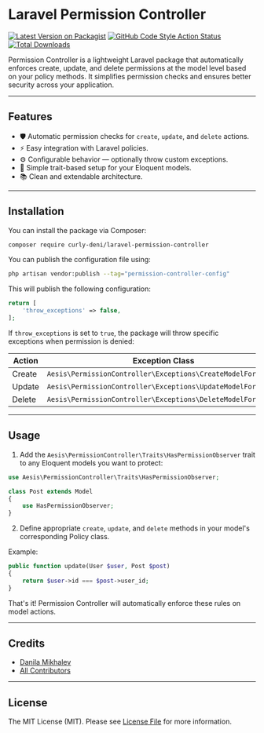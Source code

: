 # Laravel Permission Controller

[![Latest Version on Packagist](https://img.shields.io/packagist/v/curly-deni/laravel-permission-controller.svg?style=flat-square)](https://packagist.org/packages/curly-deni/laravel-permission-controller)
[![GitHub Code Style Action Status](https://img.shields.io/github/actions/workflow/status/curly-deni/laravel-permission-controller/fix-php-code-style-issues.yml?branch=main&label=code%20style&style=flat-square)](https://github.com/curly-deni/laravel-permission-controller/actions?query=workflow%3A"Fix+PHP+code+style+issues"+branch%3Amain)
[![Total Downloads](https://img.shields.io/packagist/dt/curly-deni/laravel-permission-controller.svg?style=flat-square)](https://packagist.org/packages/curly-deni/laravel-permission-controller)

Permission Controller is a lightweight Laravel package that automatically enforces create, update, and delete permissions at the model level based on your policy methods. It simplifies permission checks and ensures better security across your application.

---

## Features

- 🛡️ Automatic permission checks for `create`, `update`, and `delete` actions.
- ⚡ Easy integration with Laravel policies.
- ⚙️ Configurable behavior — optionally throw custom exceptions.
- 🧩 Simple trait-based setup for your Eloquent models.
- 📚 Clean and extendable architecture.

---

## Installation

You can install the package via Composer:

```bash
composer require curly-deni/laravel-permission-controller
```

You can publish the configuration file using:

```bash
php artisan vendor:publish --tag="permission-controller-config"
```

This will publish the following configuration:

```php
return [
    'throw_exceptions' => false,
];
```

If `throw_exceptions` is set to `true`, the package will throw specific exceptions when permission is denied:

| Action  | Exception Class |
|---------|-----------------|
| Create  | `Aesis\PermissionController\Exceptions\CreateModelForbidden` |
| Update  | `Aesis\PermissionController\Exceptions\UpdateModelForbidden` |
| Delete  | `Aesis\PermissionController\Exceptions\DeleteModelForbidden` |

---

## Usage

1. Add the `Aesis\PermissionController\Traits\HasPermissionObserver` trait to any Eloquent models you want to protect:

```php
use Aesis\PermissionController\Traits\HasPermissionObserver;

class Post extends Model
{
    use HasPermissionObserver;
}
```

2. Define appropriate `create`, `update`, and `delete` methods in your model's corresponding Policy class.

Example:

```php
public function update(User $user, Post $post)
{
    return $user->id === $post->user_id;
}
```

That's it! Permission Controller will automatically enforce these rules on model actions.

---

## Credits

- [Danila Mikhalev](https://github.com/curly-deni)
- [All Contributors](../../contributors)

---

## License

The MIT License (MIT). Please see [License File](LICENSE.md) for more information.
